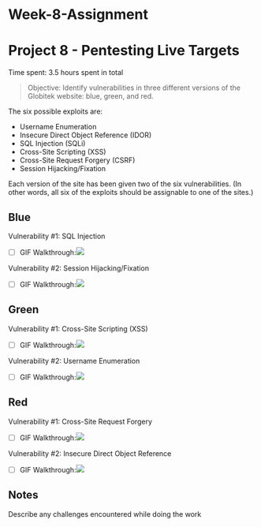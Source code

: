 # Week-8-Assignment

# Project 8 - Pentesting Live Targets

Time spent: 3.5 hours spent in total

> Objective: Identify vulnerabilities in three different versions of the Globitek website: blue, green, and red.

The six possible exploits are:
* Username Enumeration
* Insecure Direct Object Reference (IDOR)
* SQL Injection (SQLi)
* Cross-Site Scripting (XSS)
* Cross-Site Request Forgery (CSRF)
* Session Hijacking/Fixation

Each version of the site has been given two of the six vulnerabilities. (In other words, all six of the exploits should be assignable to one of the sites.)

## Blue

Vulnerability #1: SQL Injection
- [ ] GIF Walkthrough:![](https://github.com/jrs3ww/Week-8-Assignment-/blob/master/SQL_Injection.gif)

Vulnerability #2: Session Hijacking/Fixation
- [ ] GIF Walkthrough:![]( https://github.com/jrs3ww/Week-8-Assignment-/blob/master/Session_Hijacking.gif)

## Green

Vulnerability #1: Cross-Site Scripting (XSS) 
- [ ] GIF Walkthrough:![](https://github.com/jrs3ww/Week-8-Assignment-/blob/master/XXS.gif)

Vulnerability #2: Username Enumeration
- [ ] GIF Walkthrough:![](https://github.com/jrs3ww/Week-8-Assignment-/blob/master/Enumeration.gif)

## Red

Vulnerability #1: Cross-Site Request Forgery 
- [ ] GIF Walkthrough:![](https://github.com/jrs3ww/Week-8-Assignment-/blob/master/Forgery.gif)

Vulnerability #2: Insecure Direct Object Reference
- [ ] GIF Walkthrough:![](https://github.com/jrs3ww/Week-8-Assignment-/blob/master/Insecure_Direct_Object_Reference.gif)

## Notes

Describe any challenges encountered while doing the work

